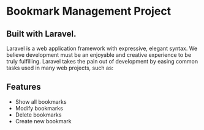 
# Bookmark Management Project
## Built with Laravel.
Laravel is a web application framework with expressive, elegant syntax. We believe development must be an enjoyable and creative experience to be truly fulfilling. Laravel takes the pain out of development by easing common tasks used in many web projects, such as:

## Features
- Show all bookmarks
- Modify bookmarks
- Delete bookmarks
- Create new bookmark
